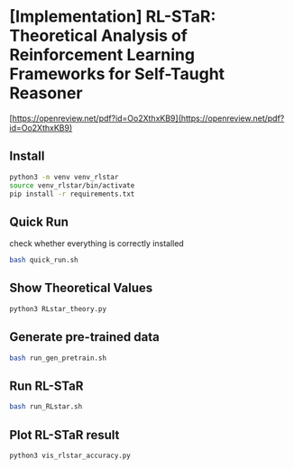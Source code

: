 # [Implementation] RL-STaR: Theoretical Analysis of Reinforcement Learning Frameworks for Self-Taught Reasoner

[https://openreview.net/pdf?id=Oo2XthxKB9](https://openreview.net/pdf?id=Oo2XthxKB9)

## Install

```sh
python3 -m venv venv_rlstar
source venv_rlstar/bin/activate 
pip install -r requirements.txt 
```

## Quick Run
check whether everything is correctly installed

```sh
bash quick_run.sh
```

## Show Theoretical Values
```sh
python3 RLstar_theory.py
```

## Generate pre-trained data
```sh
bash run_gen_pretrain.sh 
```

## Run RL-STaR
```sh
bash run_RLstar.sh 
```

## Plot RL-STaR result

```sh
python3 vis_rlstar_accuracy.py 
````

